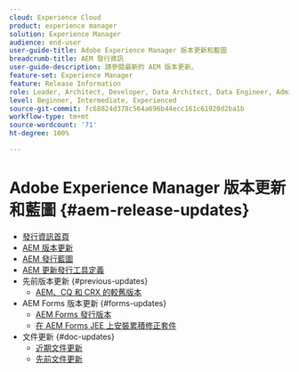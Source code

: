 ```yaml
---
cloud: Experience Cloud
product: experience manager
solution: Experience Manager
audience: end-user
user-guide-title: Adobe Experience Manager 版本更新和藍圖
breadcrumb-title: AEM 發行資訊
user-guide-description: 請參閱最新的 AEM 版本更新。
feature-set: Experience Manager
feature: Release Information
role: Leader, Architect, Developer, Data Architect, Data Engineer, Admin, User
level: Beginner, Intermediate, Experienced
source-git-commit: fc68824d378c564a696b44ecc161c61920d2ba1b
workflow-type: tm+mt
source-wordcount: '71'
ht-degree: 100%

---
```



# Adobe Experience Manager 版本更新和藍圖 {#aem-release-updates}

+ [發行資訊首頁](home.md)
+ [AEM 版本更新](aem-releases-updates.md)
+ [AEM 發行藍圖](update-releases-roadmap.md)
+ [AEM 更新發行工具定義](update-release-vehicle-definitions.md)
+ 先前版本更新 {#previous-updates}
   + [AEM、CQ 和 CRX 的較舊版本](aem-previous-versions.md)
+ AEM Forms 版本更新 {#forms-updates}
   + [AEM Forms 發行版本](aem-forms-releases.md)
   + [在 AEM Forms JEE 上安裝累積修正套件](install-cfp-aem-forms-jee.md)
+ 文件更新 {#doc-updates}
   + [近期文件更新](documentation-updates.md)
   + [先前文件更新](previous-documentation-updates.md)
